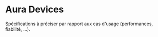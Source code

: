 # Aura Devices

Spécifications à préciser par rapport aux cas d'usage \(performances, fiabilité, ...\).

